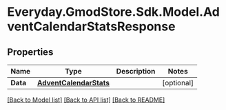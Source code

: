 # Everyday.GmodStore.Sdk.Model.AdventCalendarStatsResponse

## Properties

Name | Type | Description | Notes
------------ | ------------- | ------------- | -------------
**Data** | [**AdventCalendarStats**](AdventCalendarStats.md) |  | [optional] 

[[Back to Model list]](../README.md#documentation-for-models) [[Back to API list]](../README.md#documentation-for-api-endpoints) [[Back to README]](../README.md)

